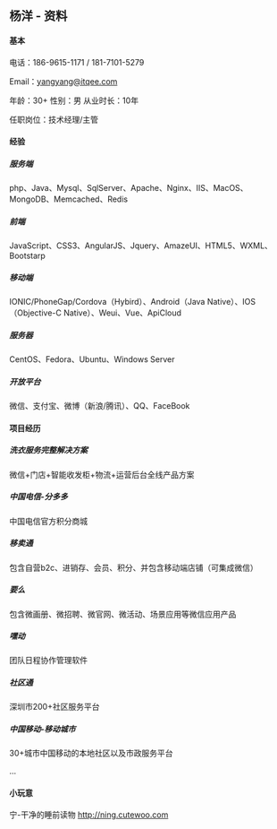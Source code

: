 ## 杨洋 - 资料

#### 基本

电话：186-9615-1171 / 181-7101-5279

Email：yangyang@itqee.com

年龄：30+
性别：男
从业时长：10年

任职岗位：技术经理/主管







#### 经验

##### 服务端

php、Java、Mysql、SqlServer、Apache、Nginx、IIS、MacOS、MongoDB、Memcached、Redis

##### 前端

JavaScript、CSS3、AngularJS、Jquery、AmazeUI、HTML5、WXML、Bootstarp

##### 移动端

IONIC/PhoneGap/Cordova（Hybird）、Android（Java Native）、IOS（Objective-C Native）、Weui、Vue、ApiCloud

##### 服务器

CentOS、Fedora、Ubuntu、Windows Server

##### 开放平台

微信、支付宝、微博（新浪/腾讯）、QQ、FaceBook







#### 项目经历

##### 洗衣服务完整解决方案

微信+门店+智能收发柜+物流+运营后台全线产品方案



##### 中国电信-分多多

中国电信官方积分商城



##### 移卖通

包含自营b2c、进销存、会员、积分、并包含移动端店铺（可集成微信）



##### 要么

包含微画册、微招聘、微官网、微活动、场景应用等微信应用产品



##### 嘿动

团队日程协作管理软件



##### 社区通

深圳市200+社区服务平台



##### 中国移动-移动城市

30+城市中国移动的本地社区以及市政服务平台



...







#### 小玩意

宁-干净的睡前读物 http://ning.cutewoo.com



